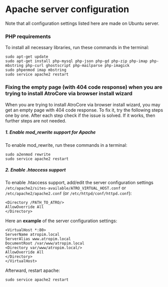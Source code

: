 # Apache server configuration
Note that all configuration settings listed here are made on Ubuntu server.

### PHP requirements
To install all necessary libraries, run these commands in the terminal:
```
sudo apt-get update
sudo apt-get install php-mysql php-json php-gd php-zip php-imap php-mbstring php-curl ghostscript php-mailparse php-imagick
sudo phpenmod imap mbstring
sudo service apache2 restart
```

### Fixing the empty page (with 404 code response) when you are trying to install AtroCore via browser install wizard
When you are trying to install AtroCore via browser install wizard, you may get an empty page with 404 code response.
To fix it, try the following steps one by one. After each step check if the issue is solved. If it works, then further steps are not needed.

##### 1. Enable mod_rewrite support for Apache
To enable mod_rewrite, run these commands in a terminal:
```
sudo a2enmod rewrite
sudo service apache2 restart
```

##### 2. Enable .htaccess support
To enable .htaccess support, add/edit the server configuration settings `/etc/apache2/sites-available/ATRO_VIRTUAL_HOST.conf` or `/etc/apache2/apache2.conf` (or `/etc/httpd/conf/httpd.conf`):
```
<Directory /PATH_TO_ATRO/>
AllowOverride All
</Directory>
```
Here an **example** of the server configuration settings:
```
<VirtualHost *:80>
ServerName atropim.local
ServerAlias www.atropim.local
DocumentRoot /var/www/atropim.local
<Directory var/www/atropim.local/>
AllowOverride All
</Directory>
</VirtualHost>
```

Afterward, restart apache:
```
sudo service apache2 restart
```
